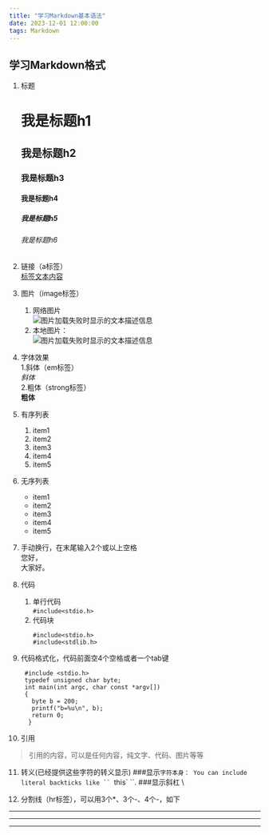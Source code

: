 ```yaml
---
title: "学习Markdown基本语法"
date: 2023-12-01 12:00:00
tags: Markdown
---
```

## 学习Markdown格式

1. 标题
   # 我是标题h1
   ## 我是标题h2
   ### 我是标题h3
   #### 我是标题h4 
   ##### 我是标题h5
   ###### 我是标题h6 

2. 链接（a标签）  
   [标签文本内容](http://www.baidu.com "title可选")

3. 图片（image标签）  
   1. 网络图片  
      ![图片加载失败时显示的文本描述信息](https://tse4-mm.cn.bing.net/th/id/OIP-C.duz6S7Fvygrqd6Yj_DcXAQHaF7?rs=1&pid=ImgDetMain,"title可选")
   2. 本地图片：  
      ![图片加载失败时显示的文本描述信息](/images/1.jpg,"title可选")

4. 字体效果  
   1.斜体（em标签）  
     *斜体*  
   2.粗体（strong标签）  
     **粗体**

5. 有序列表  
   1. item1  
   2. item2  
   3. item3  
   4. item4  
   5. item5  

6. 无序列表
   * item1  
   * item2  
   * item3  
   * item4  
   * item5  

7. 手动换行，在末尾输入2个或以上空格  
   您好，  
   大家好。
8. 代码
   1. 单行代码  
      `#include<stdio.h>`   
   2. 代码块  
      ```
      #include<stdio.h>   
      #include<stdlib.h>
      ```
9. 代码格式化，代码前面空4个空格或者一个tab键   

        #include <stdio.h>
        typedef unsigned char byte;
        int main(int argc, char const *argv[])  
        {  
          byte b = 200;  
          printf("b=%u\n", b);  
          return 0;  
         }           

10. 引用
   > 引用的内容，可以是任何内容，纯文字、代码、图片等等


11. 转义(已经提供这些字符的转义显示)
    ###显示`字符本身：
    You can include literal backticks
    like `` `this` ``.
    ###显示斜杠
    \

12. 分割线（hr标签），可以用3个*、3个-、4个-，如下

   * * * 
   ---
   - - - -
